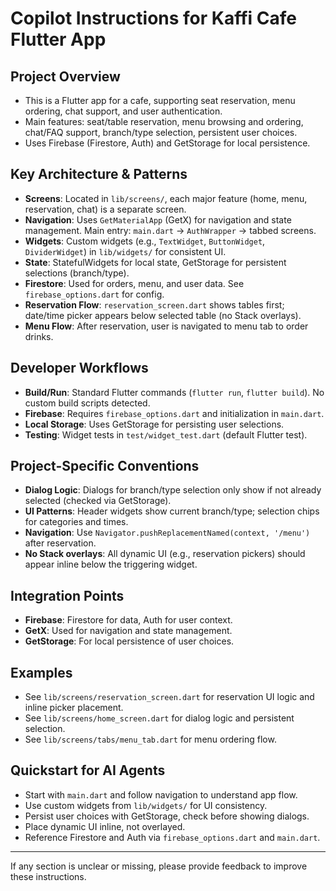 # Copilot Instructions for Kaffi Cafe Flutter App

## Project Overview
- This is a Flutter app for a cafe, supporting seat reservation, menu ordering, chat support, and user authentication.
- Main features: seat/table reservation, menu browsing and ordering, chat/FAQ support, branch/type selection, persistent user choices.
- Uses Firebase (Firestore, Auth) and GetStorage for local persistence.

## Key Architecture & Patterns
- **Screens**: Located in `lib/screens/`, each major feature (home, menu, reservation, chat) is a separate screen.
- **Navigation**: Uses `GetMaterialApp` (GetX) for navigation and state management. Main entry: `main.dart` → `AuthWrapper` → tabbed screens.
- **Widgets**: Custom widgets (e.g., `TextWidget`, `ButtonWidget`, `DividerWidget`) in `lib/widgets/` for consistent UI.
- **State**: StatefulWidgets for local state, GetStorage for persistent selections (branch/type).
- **Firestore**: Used for orders, menu, and user data. See `firebase_options.dart` for config.
- **Reservation Flow**: `reservation_screen.dart` shows tables first; date/time picker appears below selected table (no Stack overlays).
- **Menu Flow**: After reservation, user is navigated to menu tab to order drinks.

## Developer Workflows
- **Build/Run**: Standard Flutter commands (`flutter run`, `flutter build`). No custom build scripts detected.
- **Firebase**: Requires `firebase_options.dart` and initialization in `main.dart`.
- **Local Storage**: Uses GetStorage for persisting user selections.
- **Testing**: Widget tests in `test/widget_test.dart` (default Flutter test).

## Project-Specific Conventions
- **Dialog Logic**: Dialogs for branch/type selection only show if not already selected (checked via GetStorage).
- **UI Patterns**: Header widgets show current branch/type; selection chips for categories and times.
- **Navigation**: Use `Navigator.pushReplacementNamed(context, '/menu')` after reservation.
- **No Stack overlays**: All dynamic UI (e.g., reservation pickers) should appear inline below the triggering widget.

## Integration Points
- **Firebase**: Firestore for data, Auth for user context.
- **GetX**: Used for navigation and state management.
- **GetStorage**: For local persistence of user choices.

## Examples
- See `lib/screens/reservation_screen.dart` for reservation UI logic and inline picker placement.
- See `lib/screens/home_screen.dart` for dialog logic and persistent selection.
- See `lib/screens/tabs/menu_tab.dart` for menu ordering flow.

## Quickstart for AI Agents
- Start with `main.dart` and follow navigation to understand app flow.
- Use custom widgets from `lib/widgets/` for UI consistency.
- Persist user choices with GetStorage, check before showing dialogs.
- Place dynamic UI inline, not overlayed.
- Reference Firestore and Auth via `firebase_options.dart` and `main.dart`.

---

If any section is unclear or missing, please provide feedback to improve these instructions.
